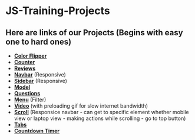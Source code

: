 # JS-Training-Projects
## Here are links of our Projects (Begins with easy one to hard ones)
- [**Color Flipper**](https://ahmed-diaa-elden.github.io/JS-Training-Projects/01-color-flipper/setup/hex.html)
- [**Counter**](https://ahmed-diaa-elden.github.io/JS-Training-Projects/02-counter/setup/index.html)
- [**Reviews**](https://ahmed-diaa-elden.github.io/JS-Training-Projects/03-reviews/setup/index.html)
- [**Navbar**](https://ahmed-diaa-elden.github.io/JS-Training-Projects/04-navbar/setup/index.html) (Responsive)
- [**Sidebar**](https://ahmed-diaa-elden.github.io/JS-Training-Projects/05-sidebar/setup/index.html) (Responsive)
- [**Model**](https://ahmed-diaa-elden.github.io/JS-Training-Projects/06-model/setup/index.html) 
- [**Questions**](https://ahmed-diaa-elden.github.io/JS-Training-Projects/07-questions/setup/index.html)
- [**Menu**](https://ahmed-diaa-elden.github.io/JS-Training-Projects/08-menu/setup/index.html) (Filter)
- [**Video**](https://ahmed-diaa-elden.github.io/JS-Training-Projects/09-video/setup/index.html) (with preloading gif for slow internet bandwidth)
- [**Scroll**](https://ahmed-diaa-elden.github.io/JS-Training-Projects/10-scroll/setup/index.html) (Responsice navbar - can get to specific element whether mobile view or laptop view - making actions while scrolling - go to top button)
- [**Tabs**](https://ahmed-diaa-elden.github.io/JS-Training-Projects/11-tabs/setup/index.html)
- [**Countdown Timer**](https://ahmed-diaa-elden.github.io/JS-Training-Projects/12-countdown-timer/setup/index.html)
